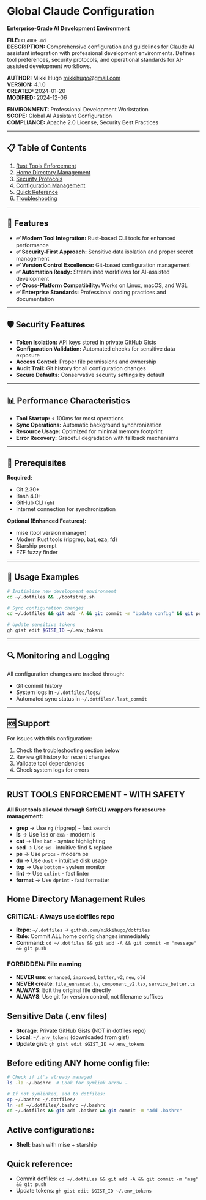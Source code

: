 <!--
Copyright 2024 Mikki Hugo. All rights reserved.

Licensed under the Apache License, Version 2.0 (the "License");
you may not use this file except in compliance with the License.
You may obtain a copy of the License at

    http://www.apache.org/licenses/LICENSE-2.0

Unless required by applicable law or agreed to in writing, software
distributed under the License is distributed on an "AS IS" BASIS,
WITHOUT WARRANTIES OR CONDITIONS OF ANY KIND, either express or implied.
See the License for the specific language governing permissions and
limitations under the License.
-->

# Global Claude Configuration

**Enterprise-Grade AI Development Environment**

**FILE:** `CLAUDE.md`  
**DESCRIPTION:** Comprehensive configuration and guidelines for Claude AI assistant integration with professional development environments. Defines tool preferences, security protocols, and operational standards for AI-assisted development workflows.

**AUTHOR:** Mikki Hugo <mikkihugo@gmail.com>  
**VERSION:** 4.1.0  
**CREATED:** 2024-01-20  
**MODIFIED:** 2024-12-06  

**ENVIRONMENT:** Professional Development Workstation  
**SCOPE:** Global AI Assistant Configuration  
**COMPLIANCE:** Apache 2.0 License, Security Best Practices  

---

## 📋 Table of Contents

1. [Rust Tools Enforcement](#rust-tools-enforcement)
2. [Home Directory Management](#home-directory-management)
3. [Security Protocols](#security-protocols)
4. [Configuration Management](#configuration-management)
5. [Quick Reference](#quick-reference)
6. [Troubleshooting](#troubleshooting)

---

## 🔧 Features

- **✅ Modern Tool Integration:** Rust-based CLI tools for enhanced performance
- **✅ Security-First Approach:** Sensitive data isolation and proper secret management
- **✅ Version Control Excellence:** Git-based configuration management
- **✅ Automation Ready:** Streamlined workflows for AI-assisted development
- **✅ Cross-Platform Compatibility:** Works on Linux, macOS, and WSL
- **✅ Enterprise Standards:** Professional coding practices and documentation

---

## 🛡️ Security Features

- **Token Isolation:** API keys stored in private GitHub Gists
- **Configuration Validation:** Automated checks for sensitive data exposure
- **Access Control:** Proper file permissions and ownership
- **Audit Trail:** Git history for all configuration changes
- **Secure Defaults:** Conservative security settings by default

---

## 📊 Performance Characteristics

- **Tool Startup:** < 100ms for most operations
- **Sync Operations:** Automatic background synchronization
- **Resource Usage:** Optimized for minimal memory footprint
- **Error Recovery:** Graceful degradation with fallback mechanisms

---

## 🚀 Prerequisites

**Required:**
- Git 2.30+
- Bash 4.0+
- GitHub CLI (`gh`)
- Internet connection for synchronization

**Optional (Enhanced Features):**
- mise (tool version manager)
- Modern Rust tools (ripgrep, bat, eza, fd)
- Starship prompt
- FZF fuzzy finder

---

## 📖 Usage Examples

```bash
# Initialize new development environment
cd ~/.dotfiles && ./bootstrap.sh

# Sync configuration changes
cd ~/.dotfiles && git add -A && git commit -m "Update config" && git push

# Update sensitive tokens
gh gist edit $GIST_ID ~/.env_tokens
```

---

## 🔍 Monitoring and Logging

All configuration changes are tracked through:
- Git commit history
- System logs in `~/.dotfiles/logs/`
- Automated sync status in `~/.dotfiles/.last_commit`

---

## 🆘 Support

For issues with this configuration:
1. Check the troubleshooting section below
2. Review git history for recent changes
3. Validate tool dependencies
4. Check system logs for errors

---

## RUST TOOLS ENFORCEMENT - WITH SAFETY
**All Rust tools allowed through SafeCLI wrappers for resource management:**
- **grep** → Use `rg` (ripgrep) - fast search
- **ls** → Use `lsd` or `exa` - modern ls 
- **cat** → Use `bat` - syntax highlighting
- **sed** → Use `sd` - intuitive find & replace
- **ps** → Use `procs` - modern ps
- **du** → Use `dust` - intuitive disk usage
- **top** → Use `bottom` - system monitor
- **lint** → Use `oxlint` - fast linter
- **format** → Use `dprint` - fast formatter

## Home Directory Management Rules

### CRITICAL: Always use dotfiles repo
- **Repo**: `~/.dotfiles` → `github.com/mikkihugo/dotfiles`
- **Rule**: Commit ALL home config changes immediately
- **Command**: `cd ~/.dotfiles && git add -A && git commit -m "message" && git push`

### FORBIDDEN: File naming
- **NEVER use**: `enhanced`, `improved`, `better`, `v2`, `new`, `old`
- **NEVER create**: `file_enhanced.ts`, `component_v2.tsx`, `service_better.ts`
- **ALWAYS**: Edit the original file directly
- **ALWAYS**: Use git for version control, not filename suffixes

## Sensitive Data (.env files)
- **Storage**: Private GitHub Gists (NOT in dotfiles repo)
- **Local**: `~/.env_tokens` (downloaded from gist)
- **Update gist**: `gh gist edit $GIST_ID ~/.env_tokens`

## Before editing ANY home config file:
```bash
# Check if it's already managed
ls -la ~/.bashrc  # Look for symlink arrow →

# If not symlinked, add to dotfiles:
cp ~/.bashrc ~/.dotfiles/
ln -sf ~/.dotfiles/.bashrc ~/.bashrc
cd ~/.dotfiles && git add .bashrc && git commit -m "Add .bashrc"
```

## Active configurations:
- **Shell**: bash with mise + starship

## Quick reference:
- Commit dotfiles: `cd ~/.dotfiles && git add -A && git commit -m "msg" && git push`
- Update tokens: `gh gist edit $GIST_ID ~/.env_tokens`
